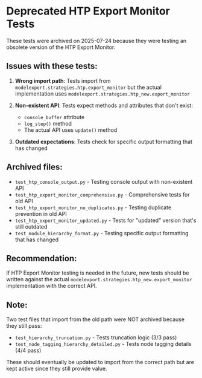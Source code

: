 # Deprecated HTP Export Monitor Tests

These tests were archived on 2025-07-24 because they were testing an obsolete version of the HTP Export Monitor.

## Issues with these tests:

1. **Wrong import path**: Tests import from `modelexport.strategies.htp.export_monitor` but the actual implementation uses `modelexport.strategies.htp_new.export_monitor`

2. **Non-existent API**: Tests expect methods and attributes that don't exist:
   - `console_buffer` attribute
   - `log_step()` method
   - The actual API uses `update()` method

3. **Outdated expectations**: Tests check for specific output formatting that has changed

## Archived files:

- `test_htp_console_output.py` - Testing console output with non-existent API
- `test_htp_export_monitor_comprehensive.py` - Comprehensive tests for old API
- `test_htp_export_monitor_no_duplicates.py` - Testing duplicate prevention in old API
- `test_htp_export_monitor_updated.py` - Tests for "updated" version that's still outdated
- `test_module_hierarchy_format.py` - Testing specific output formatting that has changed

## Recommendation:

If HTP Export Monitor testing is needed in the future, new tests should be written against the actual `modelexport.strategies.htp_new.export_monitor` implementation with the correct API.

## Note:

Two test files that import from the old path were NOT archived because they still pass:
- `test_hierarchy_truncation.py` - Tests truncation logic (3/3 pass)
- `test_node_tagging_hierarchy_detailed.py` - Tests node tagging details (4/4 pass)

These should eventually be updated to import from the correct path but are kept active since they still provide value.